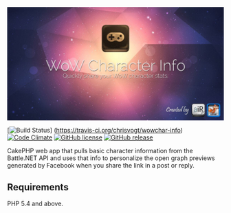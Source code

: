 <img src="webroot/img/og-banner.jpg" alt="World of Warcraft Character Stats" align="right" style="margin-bottom: 14px;" />

[![Build Status](https://travis-ci.org/chrisvogt/wowchar-info.svg)]
(https://travis-ci.org/chrisvogt/wowchar-info)
[![Code Climate](https://codeclimate.com/github/chrisvogt/wowchar-info/badges/gpa.svg)](https://codeclimate.com/github/chrisvogt/wowchar-info)
[![GitHub license](https://img.shields.io/github/license/chrisvogt/wowchar-info.svg)]()
[![GitHub release](https://img.shields.io/github/release/chrisvogt/wowchar-info.svg)]()

CakePHP web app that pulls basic character information from the Battle.NET API and uses that info to personalize the open graph previews generated by Facebook when you share the link in a post or reply.

## Requirements

PHP 5.4 and above.
